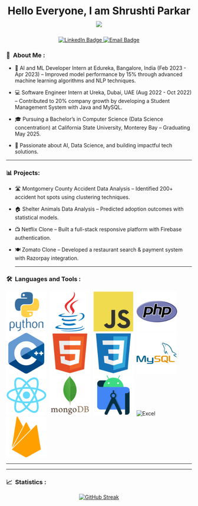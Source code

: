 
<head>
  <meta charset="UTF-8">
  <meta name="viewport" content="width=device-width, initial-scale=1.0">
</head>
<body>
<div style="text-align: center;">

  <h1 align="center">Hello Everyone, I am Shrushti Parkar <img src="https://media.giphy.com/media/hvRJCLFzcasrR4ia7z/giphy.gif" width="40"></h1>

 
</div>
<p align="center">
<a href="https://www.linkedin.com/in/shrushti-parkar/" target="_blank" rel="noopener noreferrer">
  <img src="https://img.shields.io/badge/LinkedIn-blue?style=for-the-badge&logo=linkedin&logoColor=white" alt="LinkedIn Badge">
</a>

<a href="mailto:shrushtiparkar@gmail.com" target="_blank" rel="noopener noreferrer">
  <img src="https://img.shields.io/badge/Email-red?style=for-the-badge&logo=gmail&logoColor=white" alt="Email Badge">
</a>
</p>



 <h3> 🧠 &nbsp;About Me :</h3>
 
  - 💼 AI and ML Developer Intern at Edureka, Bangalore, India (Feb 2023 - Apr 2023) – Improved model performance by 15% through advanced machine learning algorithms and NLP techniques.
  
  - 💻 Software Engineer Intern at Ureka, Dubai, UAE (Aug 2022 - Oct 2022) – Contributed to 20% company growth by developing a Student Management System with Java and MySQL.
  
  - 🎓 Pursuing a Bachelor’s in Computer Science (Data Science concentration) at California State University, Monterey Bay – Graduating May 2025.
  
  - 🌱 Passionate about AI, Data Science, and building impactful tech solutions.

<hr>
  
 <h3> 📊 Projects:  </h3>

- 🛣️ Montgomery County Accident Data Analysis – Identified 200+ accident hot spots using clustering techniques.
- 🏠 Shelter Animals Data Analysis – Predicted adoption outcomes with statistical models.
- 📺 Netflix Clone – Built a full-stack responsive platform with Firebase authentication.
- 🍽️ Zomato Clone – Developed a restaurant search & payment system with Razorpay integration.

  <hr>

<h3>🛠 &nbsp;Languages and Tools :</h3>
  <p>
<img src="https://github.com/devicons/devicon/blob/master/icons/python/python-original-wordmark.svg" title="Python" alt="Python" width="110" height="110">&nbsp;
  <img src="https://github.com/devicons/devicon/blob/master/icons/java/java-original.svg" title="Java" alt="Java" width="110" height="110">&nbsp;
  <img src="https://github.com/devicons/devicon/blob/master/icons/javascript/javascript-original.svg" title="JavaScript" alt="JavaScript" width="110" height="110">&nbsp;
  <img src="https://github.com/devicons/devicon/blob/master/icons/php/php-original.svg" title="PHP" alt="PHP" width="110" height="110">&nbsp;
  <img src="https://github.com/devicons/devicon/blob/master/icons/cplusplus/cplusplus-original.svg" title="C++" alt="C++" width="110" height="110">&nbsp;
  <img src="https://github.com/devicons/devicon/blob/master/icons/html5/html5-original.svg" title="HTML5" alt="HTML" width="110" height="110">&nbsp;
  <img src="https://github.com/devicons/devicon/blob/master/icons/css3/css3-original.svg" title="CSS3" alt="CSS" width="110" height="110">&nbsp;
  <img src="https://github.com/devicons/devicon/blob/master/icons/mysql/mysql-original-wordmark.svg" title="MySQL" alt="MySQL" width="110" height="110">&nbsp;
  <img src="https://github.com/devicons/devicon/blob/master/icons/react/react-original.svg" title="React JS" alt="React JS" width="110" height="110">&nbsp;
  <img src="https://github.com/devicons/devicon/blob/master/icons/mongodb/mongodb-original-wordmark.svg" title="MongoDB" alt="MongoDB" width="110" height="110">&nbsp;
  <img src="https://github.com/devicons/devicon/blob/master/icons/androidstudio/androidstudio-original.svg" title="Android Studio" alt="Android Studio" width="110" height="110">&nbsp;
  <img src="https://upload.wikimedia.org/wikipedia/commons/8/86/Microsoft_Excel_2013-2019_logo.svg" title="Excel" alt="Excel" width="110" height="110">&nbsp;
  <img src="https://github.com/devicons/devicon/blob/master/icons/firebase/firebase-plain.svg" title="Firebase" alt="Firebase" width="110" height="110">&nbsp;

  </p>

  <hr>


  <hr>

  <h3>📈 &nbsp;Statistics :</h3>
  <p style="text-align: center;">
    <a href="https://git.io/streak-stats"><img src="https://github-readme-streak-stats.herokuapp.com?user=shruparkar1234&theme=meta-dark" alt="GitHub Streak" /></a>
      </p>
    
</body>
</html>
